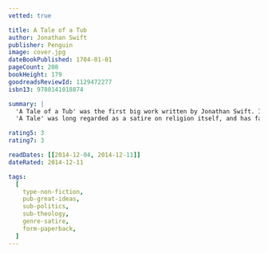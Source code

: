 ```yaml
---
vetted: true

title: A Tale of a Tub
author: Jonathan Swift
publisher: Penguin
image: cover.jpg
dateBookPublished: 1704-01-01
pageCount: 208
bookHeight: 179
goodreadsReviewId: 1129472277
isbn13: 9780141018874

summary: |
  'A Tale of a Tub' was the first big work written by Jonathan Swift. It is arguably his most difficult satire, and perhaps his most masterly. The Tale is a prose parody which is divided into sections of "digression" and a "tale" of three brothers, each representing one of the main branches of western Christianity. Composed between 1694 and 1697, it was eventually published in 1704.
  'A Tale' was long regarded as a satire on religion itself, and has famously been attacked for that, starting with William Wotton. The "tale" presents a consistent satire of religious excess, while the digressions are a series of parodies of contemporary writing in literature, politics, theology, Biblical exegesis, and medicine. The overarching parody is of enthusiasm, pride, and credulity. At the time it was written, politics and religion were still linked very closely in England, and the religious and political aspects of the satire can often hardly be separated.

rating5: 3
rating7: 3

readDates: [[2014-12-04, 2014-12-11]]
dateRated: 2014-12-11

tags:
  [
    type-non-fiction,
    pub-great-ideas,
    sub-politics,
    sub-theology,
    genre-satire,
    form-paperback,
  ]
---
```

